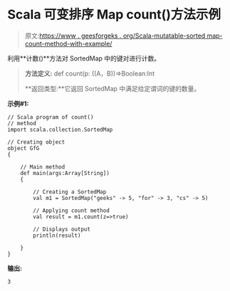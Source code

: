 # Scala 可变排序 Map count()方法示例

> 原文:[https://www . geesforgeks . org/Scala-mutatable-sorted map-count-method-with-example/](https://www.geeksforgeeks.org/scala-mutable-sortedmap-count-method-with-example/)

利用**计数()**方法对 SortedMap 中的键对进行计数。

> **方法定义:** def count(p: ((A，B))=>Boolean:Int
> 
> **返回类型:**它返回 SortedMap 中满足给定谓词的键的数量。

**示例#1:**

```
// Scala program of count()
// method
import scala.collection.SortedMap

// Creating object
object GfG
{ 

    // Main method
    def main(args:Array[String])
    {

        // Creating a SortedMap
        val m1 = SortedMap("geeks" -> 5, "for" -> 3, "cs" -> 5)

        // Applying count method
        val result = m1.count(z=>true)

        // Displays output
        println(result)

    }
}
```

**输出:**

```
3

```